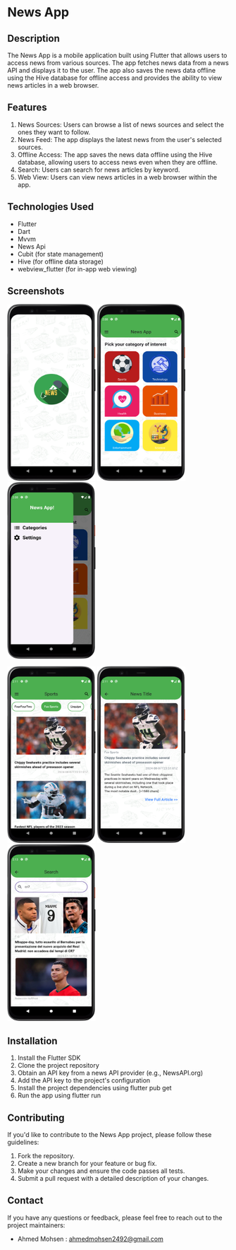 # News App

## Description
The News App is a mobile application built using Flutter that allows users to access news from various sources. The app fetches news data from a news API and displays it to the user. The app also saves the news data offline using the Hive database for offline access and provides the ability to view news articles in a web browser.

## Features
1. News Sources: Users can browse a list of news sources and select the ones they want to follow.
2. News Feed: The app displays the latest news from the user's selected sources.
3. Offline Access: The app saves the news data offline using the Hive database, allowing users to access news even when they are offline.
4. Search: Users can search for news articles by keyword.
5. Web View: Users can view news articles in a web browser within the app.

## Technologies Used
- Flutter
- Dart
- Mvvm
- News Api
- Cubit (for state management)
- Hive (for offline data storage)
- webview_flutter (for in-app web viewing)

## Screenshots
<img src="screenshots/splash.png" width="200" height="400" />  <img src="screenshots/category.png" width="200" height="400" />  <img src="screenshots/drawer.png" width="200" height="400" /> 

<img src="screenshots/home.png" width="200" height="400" />  <img src="screenshots/details.png" width="200" height="400" />  <img src="screenshots/search.png" width="200" height="400" />

## Installation
1. Install the Flutter SDK
2. Clone the project repository
3. Obtain an API key from a news API provider (e.g., NewsAPI.org)
4. Add the API key to the project's configuration
5. Install the project dependencies using flutter pub get
6. Run the app using flutter run

## Contributing
If you'd like to contribute to the News App project, please follow these guidelines:
1. Fork the repository.
2. Create a new branch for your feature or bug fix.
3. Make your changes and ensure the code passes all tests.
4. Submit a pull request with a detailed description of your changes.

## Contact
If you have any questions or feedback, please feel free to reach out to the project maintainers:
- Ahmed Mohsen : ahmedmohsen2492@gmail.com


